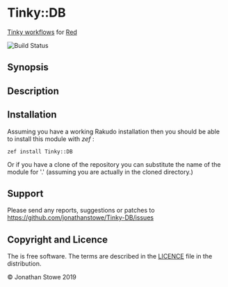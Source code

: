 # Tinky::DB

[Tinky workflows](https://github.com/jonathanstowe/Tinky) for [Red](https://github.com/FCO/Red)

![Build Status](https://github.com/jonathanstowe/Tinky-DB/workflows/CI/badge.svg)

## Synopsis

## Description

## Installation

Assuming you have a working Rakudo installation then you should be able to install this module with *zef* :

    zef install Tinky::DB

Or if you have a clone of the repository you can substitute the
name of the module for '.' (assuming you are actually in the
cloned directory.)

## Support

Please send any reports, suggestions or patches to https://github.com/jonathanstowe/Tinky-DB/issues

## Copyright and Licence

The is free software.  The terms are described in the [LICENCE](LICENCE)
file in the distribution.

© Jonathan Stowe 2019

